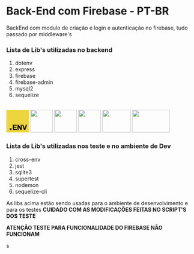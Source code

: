   <h1> Back-End com Firebase - PT-BR </h1>

<p>
    BackEnd com modulo de criação e login e autenticação no firebase, tudo passado por middleware's
 </p>

<h3> Lista de Lib's utilizadas no backend </h3>
 <ol>
  <li>dotenv </li>
  <li>express </li>
  <li>firebase </li>
  <li>firebase-admin </li>
  <li>mysql2 </li>
  <li>sequelize </li>
 </ol>

<div style="display: inline_block"><br>
  <img height="60" width="60" src="https://raw.githubusercontent.com/motdotla/dotenv/master/dotenv.png"> 
  <img height="60" width="60" src="https://w7.pngwing.com/pngs/846/87/png-transparent-mean-solution-stack-express-js-node-js-javascript-github-text-trademark-logo.png"> 
  <img height="60" width="60" src="https://img1.gratispng.com/20180609/ryh/kisspng-firebase-cloud-messaging-google-cloud-messaging-api-as-a-service-5b1bf782ac0ca2.2103995315285594907047.jpg"> 
  <img height="60" width="60" src="https://img1.gratispng.com/20180609/ryh/kisspng-firebase-cloud-messaging-google-cloud-messaging-api-as-a-service-5b1bf782ac0ca2.2103995315285594907047.jpg"> 
  <img height="60" width="75" src="https://www.pngfind.com/pngs/m/168-1682233_mysql-mysql-logo-circle-hd-png-download.png">
  <img height="60" width="100" src="https://www.luiztools.com.br/wp-content/uploads/2021/01/sequelize.png">     
</div>

<h3>Lista de Lib's utilizadas nos teste e no ambiente de Dev</h3>
<ol>
  <li>cross-env </li>
  <li>jest </li>
  <li>sqlite3 </li>
  <li>supertest </li>
  <li>nodemon </li>
  <li>sequelize-cli </li>
 </ol>
<p>
  As libs acima estão sendo usadas para o ambiente de desenvolvimento e para os testes <b>CUIDADO COM AS MODIFICAÇÕES FEITAS NO SCRIPT'S DOS TESTE </b>

  <p><b>ATENÇÃO TESTE PARA FUNCIONALIDADE DO FIREBASE NÃO FUNCIONAM</b></p>
</p>
s
